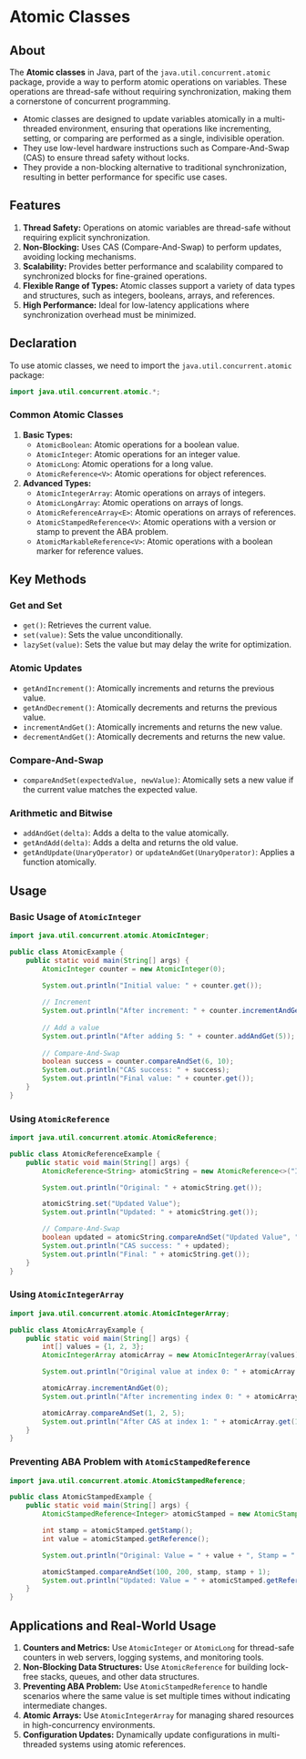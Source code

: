 # Atomic Classes

## About

The **Atomic classes** in Java, part of the `java.util.concurrent.atomic` package, provide a way to perform atomic operations on variables. These operations are thread-safe without requiring synchronization, making them a cornerstone of concurrent programming.

* Atomic classes are designed to update variables atomically in a multi-threaded environment, ensuring that operations like incrementing, setting, or comparing are performed as a single, indivisible operation.
* They use low-level hardware instructions such as Compare-And-Swap (CAS) to ensure thread safety without locks.
* They provide a non-blocking alternative to traditional synchronization, resulting in better performance for specific use cases.

## **Features**

1. **Thread Safety:** Operations on atomic variables are thread-safe without requiring explicit synchronization.
2. **Non-Blocking:** Uses CAS (Compare-And-Swap) to perform updates, avoiding locking mechanisms.
3. **Scalability:** Provides better performance and scalability compared to synchronized blocks for fine-grained operations.
4. **Flexible Range of Types:** Atomic classes support a variety of data types and structures, such as integers, booleans, arrays, and references.
5. **High Performance:** Ideal for low-latency applications where synchronization overhead must be minimized.

## **Declaration**

To use atomic classes, we need to import the `java.util.concurrent.atomic` package:

```java
import java.util.concurrent.atomic.*;
```

### **Common Atomic Classes**

1. **Basic Types:**
   * `AtomicBoolean`: Atomic operations for a boolean value.
   * `AtomicInteger`: Atomic operations for an integer value.
   * `AtomicLong`: Atomic operations for a long value.
   * `AtomicReference<V>`: Atomic operations for object references.
2. **Advanced Types:**
   * `AtomicIntegerArray`: Atomic operations on arrays of integers.
   * `AtomicLongArray`: Atomic operations on arrays of longs.
   * `AtomicReferenceArray<E>`: Atomic operations on arrays of references.
   * `AtomicStampedReference<V>`: Atomic operations with a version or stamp to prevent the ABA problem.
   * `AtomicMarkableReference<V>`: Atomic operations with a boolean marker for reference values.

## **Key Methods**

### **Get and Set**

* `get()`: Retrieves the current value.
* `set(value)`: Sets the value unconditionally.
* `lazySet(value)`: Sets the value but may delay the write for optimization.

### **Atomic Updates**

* `getAndIncrement()`: Atomically increments and returns the previous value.
* `getAndDecrement()`: Atomically decrements and returns the previous value.
* `incrementAndGet()`: Atomically increments and returns the new value.
* `decrementAndGet()`: Atomically decrements and returns the new value.

### **Compare-And-Swap**

* `compareAndSet(expectedValue, newValue)`: Atomically sets a new value if the current value matches the expected value.

### **Arithmetic and Bitwise**

* `addAndGet(delta)`: Adds a delta to the value atomically.
* `getAndAdd(delta)`: Adds a delta and returns the old value.
* `getAndUpdate(UnaryOperator)` or `updateAndGet(UnaryOperator)`: Applies a function atomically.

## **Usage**

### **Basic Usage of `AtomicInteger`**

```java
import java.util.concurrent.atomic.AtomicInteger;

public class AtomicExample {
    public static void main(String[] args) {
        AtomicInteger counter = new AtomicInteger(0);

        System.out.println("Initial value: " + counter.get());
        
        // Increment
        System.out.println("After increment: " + counter.incrementAndGet());
        
        // Add a value
        System.out.println("After adding 5: " + counter.addAndGet(5));
        
        // Compare-And-Swap
        boolean success = counter.compareAndSet(6, 10);
        System.out.println("CAS success: " + success);
        System.out.println("Final value: " + counter.get());
    }
}
```

### **Using `AtomicReference`**

```java
import java.util.concurrent.atomic.AtomicReference;

public class AtomicReferenceExample {
    public static void main(String[] args) {
        AtomicReference<String> atomicString = new AtomicReference<>("Initial Value");

        System.out.println("Original: " + atomicString.get());

        atomicString.set("Updated Value");
        System.out.println("Updated: " + atomicString.get());

        // Compare-And-Swap
        boolean updated = atomicString.compareAndSet("Updated Value", "Final Value");
        System.out.println("CAS success: " + updated);
        System.out.println("Final: " + atomicString.get());
    }
}
```

### **Using `AtomicIntegerArray`**

```java
import java.util.concurrent.atomic.AtomicIntegerArray;

public class AtomicArrayExample {
    public static void main(String[] args) {
        int[] values = {1, 2, 3};
        AtomicIntegerArray atomicArray = new AtomicIntegerArray(values);

        System.out.println("Original value at index 0: " + atomicArray.get(0));

        atomicArray.incrementAndGet(0);
        System.out.println("After incrementing index 0: " + atomicArray.get(0));

        atomicArray.compareAndSet(1, 2, 5);
        System.out.println("After CAS at index 1: " + atomicArray.get(1));
    }
}
```

### **Preventing ABA Problem with `AtomicStampedReference`**

```java
import java.util.concurrent.atomic.AtomicStampedReference;

public class AtomicStampedExample {
    public static void main(String[] args) {
        AtomicStampedReference<Integer> atomicStamped = new AtomicStampedReference<>(100, 1);

        int stamp = atomicStamped.getStamp();
        int value = atomicStamped.getReference();

        System.out.println("Original: Value = " + value + ", Stamp = " + stamp);

        atomicStamped.compareAndSet(100, 200, stamp, stamp + 1);
        System.out.println("Updated: Value = " + atomicStamped.getReference() + ", Stamp = " + atomicStamped.getStamp());
    }
}
```

## **Applications and Real-World Usage**

1. **Counters and Metrics:** Use `AtomicInteger` or `AtomicLong` for thread-safe counters in web servers, logging systems, and monitoring tools.
2. **Non-Blocking Data Structures:** Use `AtomicReference` for building lock-free stacks, queues, and other data structures.
3. **Preventing ABA Problem:** Use `AtomicStampedReference` to handle scenarios where the same value is set multiple times without indicating intermediate changes.
4. **Atomic Arrays:** Use `AtomicIntegerArray` for managing shared resources in high-concurrency environments.
5. **Configuration Updates:** Dynamically update configurations in multi-threaded systems using atomic references.
